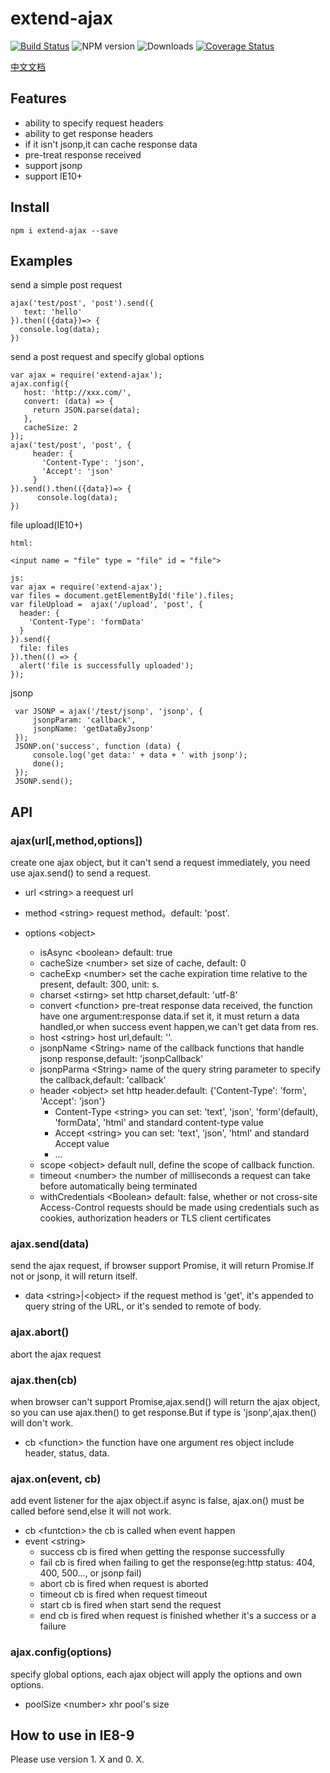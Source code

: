 # extend-ajax
[![Build Status](https://travis-ci.org/YuChenLi923/extend-ajax.svg?branch=master)](https://travis-ci.org/YuChenLi923/extend-ajax)
![NPM version](https://badge.fury.io/js/extend-ajax.svg)
![Downloads](http://img.shields.io/npm/dm/extend-ajax.svg?style=flat)
[![Coverage Status](https://coveralls.io/repos/github/YuChenLi923/extend-ajax/badge.svg?branch=master)](https://coveralls.io/github/YuChenLi923/extend-ajax?branch=master)

[中文文档](./README_zh-CN.md)

## Features

- ability to specify request headers
- ability to get response headers
- if it isn't jsonp,it can cache response data
- pre-treat response received
- support jsonp
- support IE10+


## Install

```
npm i extend-ajax --save
```

## Examples

send a simple post request

```
ajax('test/post', 'post').send({
   text: 'hello'
}).then(({data})=> {
  console.log(data);
})
```

send a post request and specify global options

```
var ajax = require('extend-ajax');
ajax.config({
   host: 'http://xxx.com/',
   convert: (data) => {
     return JSON.parse(data);
   },
   cacheSize: 2
});
ajax('test/post', 'post', {
     header: {
       'Content-Type': 'json',
       'Accept': 'json'
     }
}).send().then(({data})=> {
      console.log(data);
})
```

file upload(IE10+)
```
html:

<input name = "file" type = "file" id = "file">

js:
var ajax = require('extend-ajax');
var files = document.getElementById('file').files;
var fileUpload =  ajax('/upload', 'post', {
  header: {
    'Content-Type': 'formData'
  }
}).send({
  file: files
}).then(() => {
  alert('file is successfully uploaded');
});

```

jsonp

```
 var JSONP = ajax('/test/jsonp', 'jsonp', {
     jsonpParam: 'callback',
     jsonpName: 'getDataByJsonp'
 });
 JSONP.on('success', function (data) {
     console.log('get data:' + data + ' with jsonp');
     done();
 });
 JSONP.send();
```

## API

### ajax(url[,method,options])

create one ajax object, but it can't send a request immediately, you need use ajax.send() to send a request.

- url \<string> a reequest url

- method \<string> request method。default: 'post'.

- options \<object>

  - isAsync \<boolean> default: true
  - cacheSize \<number> set size of cache, default: 0
  - cacheExp \<number> set the cache expiration time relative to the present, default: 300, unit: s.
  - charset \<stirng> set http charset,default: 'utf-8'
  - convert \<function>  pre-treat response data received, the function have one argument:response data.if set it, it must return a data handled,or when success event happen,we can't get data from res.
  - host \<string> host url,default: ''.
  - jsonpName \<String> name of the callback functions that handle jsonp response,default: 'jsonpCallback'
  - jsonpParma \<String> name of the query string parameter to specify the callback,default: 'callback'
  - header \<object> set http header.default: {'Content-Type': 'form', 'Accept': 'json'}
      - Content-Type \<string> you can set: 'text', 'json', 'form'(default), 'formData', 'html' and standard content-type value
      - Accept \<string> you can set: 'text', 'json', 'html' and standard Accept value
      - ...
  - scope \<object> default null, define the scope of callback function.
  - timeout \<number> the number of milliseconds a request can take before automatically being terminated
  - withCredentials \<Boolean> default: false, whether or not cross-site Access-Control requests should be made using credentials such as cookies, authorization headers or TLS client certificates

### ajax.send(data)

send the ajax request, if browser support Promise, it will return Promise.If not or jsonp, it will return itself.

- data \<string>|\<object>  if the request method is 'get', it's appended to query string of the URL, or it's sended to remote of body.

### ajax.abort()

abort the ajax request

### ajax.then(cb)

when browser can't support Promise,ajax.send() will return the ajax object, so you can use ajax.then() to get response.But if type is 'jsonp',ajax.then() will don't work.

- cb \<function> the function have one argument res object include header, status, data.

### ajax.on(event, cb)

add event listener for the ajax object.if async is false, ajax.on() must be called before send,else it will not work.
- cb \<funtction>  the cb is called when event happen
- event \<string>
  - success  cb is fired when getting the response successfully
  - fail  cb is fired when  failing to get the response(eg:http status: 404, 400, 500..., or jsonp fail)
  - abort  cb is fired when request is aborted
  - timeout  cb is fired when request timeout
  - start cb is fired when start send the request
  - end cb is fired when request is finished whether it's a success or a failure

### ajax.config(options)

specify global options, each ajax object will apply the options and own options.

- poolSize \<number> xhr pool's size



## How to use in IE8-9

Please use version 1. X and 0. X.
